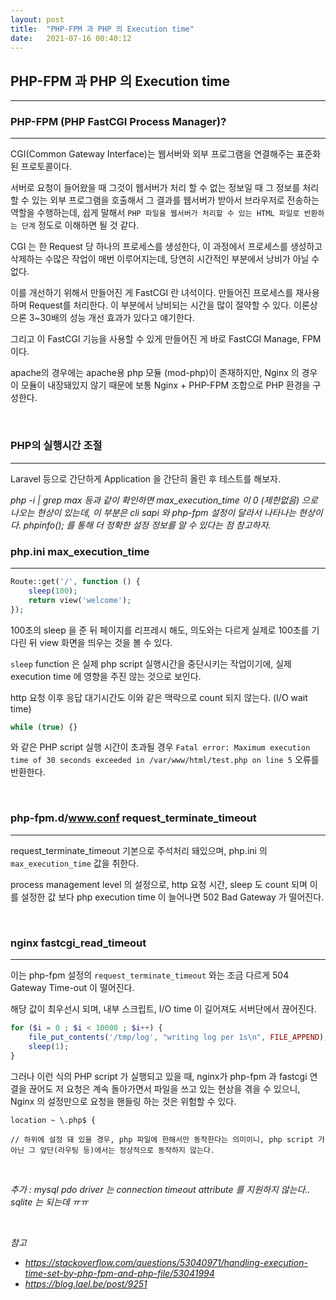 ```yaml
---
layout: post
title:  "PHP-FPM 과 PHP 의 Execution time"
date:   2021-07-16 00:40:12
---
```


## PHP-FPM 과 PHP 의 Execution time

---

### PHP-FPM (PHP FastCGI Process Manager)?

---

CGI(Common Gateway Interface)는 웹서버와 외부 프로그램을 연결해주는 표준화된 프로토콜이다.

서버로 요청이 들어왔을 때 그것이 웹서버가 처리 할 수 없는 정보일 때 그 정보를 처리 할 수 있는 외부 프로그램을 호출해서 그 결과를 웹서버가 받아서 브라우저로 전송하는 역할을 수행하는데, 
쉽게 말해서 `PHP 파일을 웹서버가 처리할 수 있는 HTML 파일로 반환하는 단계` 정도로 이해하면 될 것 같다.

CGI 는 한 Request 당 하나의 프로세스를 생성한다, 이 과정에서 프로세스를 생성하고 삭제하는 수많은 작업이 매번 이루어지는데, 당연히 시간적인 부분에서 낭비가 아닐 수 없다.

이를 개선하기 위해서 만들어진 게 FastCGI 란 녀석이다. 만들어진 프로세스를 재사용하며 Request를 처리한다. 이 부분에서 낭비되는 시간을 많이 절약할 수 있다. 이론상으론 3~30배의 성능 개선 효과가 있다고 얘기한다.

그리고 이 FastCGI 기능을 사용할 수 있게 만들어진 게 바로 FastCGI Manage, FPM 이다.

apache의 경우에는 apache용 php 모듈 (mod-php)이 존재하지만, Nginx 의 경우 이 모듈이 내장돼있지 않기 때문에 보통 Nginx + PHP-FPM 조합으로 PHP 환경을 구성한다.


<br>

### PHP의 실행시간 조절

---

Laravel 등으로 간단하게 Application 을 간단히 올린 후 테스트를 해보자.

_php -i | grep max 등과 같이 확인하면 max_execution_time 이 0 (제한없음) 으로 나오는 현상이 있는데, 이 부분은 cli sapi 와 php-fpm 설정이 달라서 나타나는 현상이다._
_phpinfo(); 를 통해 더 정확한 설정 정보를 알 수 있다는 점 참고하자._


### php.ini max_execution_time

---

```php
Route::get('/', function () {
    sleep(100);
    return view('welcome');
});
```

100초의 sleep 을 준 뒤 페이지를 리프레시 해도, 의도와는 다르게 실제로 100초를 기다린 뒤 view 화면을 띄우는 것을 볼 수 있다.

`sleep` function 은 실제 php script 실행시간을 중단시키는 작업이기에, 실제 execution time 에 영향을 주진 않는 것으로 보인다.

http 요청 이후 응답 대기시간도 이와 같은 맥락으로 count 되지 않는다. (I/O wait time)

```php
while (true) {}
```
와 같은 PHP script 실행 시간이 초과될 경우 `Fatal error: Maximum execution time of 30 seconds exceeded in /var/www/html/test.php on line 5` 오류를 반환한다.

<br>

### php-fpm.d/www.conf request_terminate_timeout

---

request_terminate_timeout 기본으로 주석처리 돼있으며, php.ini 의 `max_execution_time` 값을 취한다.

process management level 의 설정으로, http 요청 시간, sleep 도 count 되며 이를 설정한 값 보다 php execution time 이 늘어나면 502 Bad Gateway 가 떨어진다.

<br>

### nginx fastcgi_read_timeout

---

이는 php-fpm 설정의 `request_terminate_timeout` 와는 조금 다르게 504 Gateway Time-out 이 떨어진다.

해당 값이 최우선시 되며, 내부 스크립트, I/O time 이 길어져도 서버단에서 끊어진다. 

```php
for ($i = 0 ; $i < 10000 ; $i++) {
    file_put_contents('/tmp/log', "writing log per 1s\n", FILE_APPEND);
    sleep(1);
}
```

그러나 이런 식의 PHP script 가 실행되고 있을 때, nginx가 php-fpm 과 fastcgi 연결을 끊어도 저 요청은 계속 돌아가면서 파일을 쓰고 있는 현상을 겪을 수 있으니, Nginx 의 설정만으로 요청을 핸들링 하는 것은 위험할 수 있다.

```
location ~ \.php$ {

// 하위에 설정 돼 있을 경우, php 파일에 한해서만 동작한다는 의미이니, php script 가 아닌 그 앞단(라우팅 등)에서는 정상적으로 동작하지 않는다.
```

<br>

_추가 : mysql pdo driver 는 connection timeout attribute 를 지원하지 않는다.. sqlite 는 되는데 ㅠㅠ_

<br>

_참고_

- _https://stackoverflow.com/questions/53040971/handling-execution-time-set-by-php-fpm-and-php-file/53041994_
- _https://blog.lael.be/post/9251_
<br><br><br>
